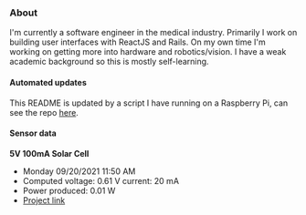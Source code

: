 ### About
I'm currently a software engineer in the medical industry. Primarily I work on building user interfaces with ReactJS and Rails. On my own time I'm working on getting more into hardware and robotics/vision. I have a weak academic background so this is mostly self-learning.

#### Automated updates
This README is updated by a script I have running on a Raspberry Pi, can see the repo [here](https://github.com/jdc-cunningham/raspi-git-repo-updater).

#### Sensor data
**5V 100mA Solar Cell**
- Monday 09/20/2021 11:50 AM
- Computed voltage: 0.61 V current: 20 mA
- Power produced: 0.01 W
- [Project link](https://github.com/jdc-cunningham/raspisolarplotter)